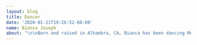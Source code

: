 ```yaml
---
layout: blog
title: Dancer
date: '2020-01-21T19:26:52-08:00'
name: Bianca Joseph
about: "\n\nBorn and raised in Alhambra, CA, Bianca has been dancing Mexican Folklorico for 16 years along with studying ballet. She has a multi-cultural background, her dad is from Peru and her mom is from Mexico. She continues\_to learn about her Peruvian culture through dancing with Raices Peruanas. She says she loves dance because it allows her to express herself and her cultural identity without the use of words and through creative movement."
---
```


